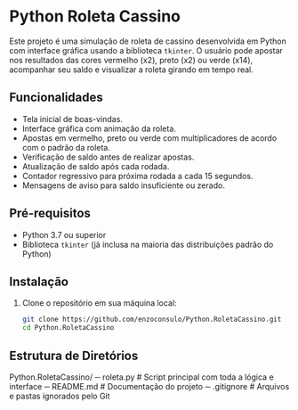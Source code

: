 # Python Roleta Cassino

Este projeto é uma simulação de roleta de cassino desenvolvida em Python com interface gráfica usando a biblioteca `tkinter`. O usuário pode apostar nos resultados das cores vermelho (x2), preto (x2) ou verde (x14), acompanhar seu saldo e visualizar a roleta girando em tempo real.

## Funcionalidades

- Tela inicial de boas-vindas.
- Interface gráfica com animação da roleta.
- Apostas em vermelho, preto ou verde com multiplicadores de acordo com o padrão da roleta.
- Verificação de saldo antes de realizar apostas.
- Atualização de saldo após cada rodada.
- Contador regressivo para próxima rodada a cada 15 segundos.
- Mensagens de aviso para saldo insuficiente ou zerado.

## Pré-requisitos

- Python 3.7 ou superior
- Biblioteca `tkinter` (já inclusa na maioria das distribuições padrão do Python)

## Instalação

1. Clone o repositório em sua máquina local:

   ```bash
   git clone https://github.com/enzoconsulo/Python.RoletaCassino.git
   cd Python.RoletaCassino
## Estrutura de Diretórios

Python.RoletaCassino/
─ roleta.py          # Script principal com toda a lógica e interface
─ README.md          # Documentação do projeto
─ .gitignore         # Arquivos e pastas ignorados pelo Git
